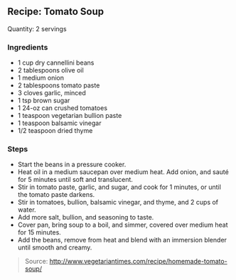 ## Recipe: Tomato Soup
Quantity: 2 servings  

### Ingredients
 - 1 cup dry cannellini beans
 - 2 tablespoons olive oil
 - 1 medium onion
 - 2 tablespoons tomato paste
 - 3 cloves garlic, minced
 - 1 tsp brown sugar
 - 1 24-oz can crushed tomatoes
 - 1 teaspoon vegetarian bullion paste
 - 1 teaspoon balsamic vinegar
 - 1/2 teaspoon dried thyme

### Steps
 - Start the beans in a pressure cooker.
 - Heat oil in a medium saucepan over medium heat. Add onion, and sauté for 5 minutes until soft and translucent.
 - Stir in tomato paste, garlic, and sugar, and cook for 1 minutes, or until the tomato paste darkens.
 - Stir in tomatoes, bullion, balsamic vinegar, and thyme, and 2 cups of water.
 - Add more salt, bullion, and seasoning to taste.
 - Cover pan, bring soup to a boil, and simmer, covered over medium heat for 15 minutes.
 - Add the beans, remove from heat and blend with an immersion blender until smooth and creamy.

> Source: http://www.vegetariantimes.com/recipe/homemade-tomato-soup/